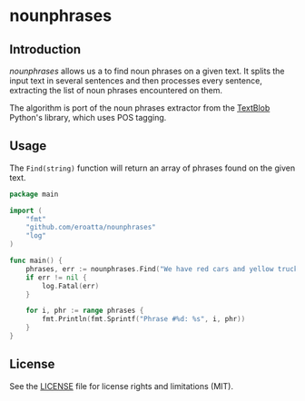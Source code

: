 # nounphrases

## Introduction

_nounphrases_ allows us a to find noun phrases on a given text. It splits the input text in several sentences and then processes every sentence, extracting the list of noun phrases encountered on them.

The algorithm is port of the noun phrases extractor from the [TextBlob](https://github.com/sloria/TextBlob/blob/master/textblob/en/np_extractors.py#L135) Python's library, which uses POS tagging.

## Usage

The `Find(string)` function will return an array of phrases found on the given text.

```go
package main

import (
    "fmt"
    "github.com/eroatta/nounphrases"
    "log"
)

func main() {
    phrases, err := nounphrases.Find("We have red cars and yellow trucks")
    if err != nil {
        log.Fatal(err)
    }

    for i, phr := range phrases {
        fmt.Println(fmt.Sprintf("Phrase #%d: %s", i, phr))
    }
}

```

## License

See the [LICENSE](LICENSE.md) file for license rights and limitations (MIT).
